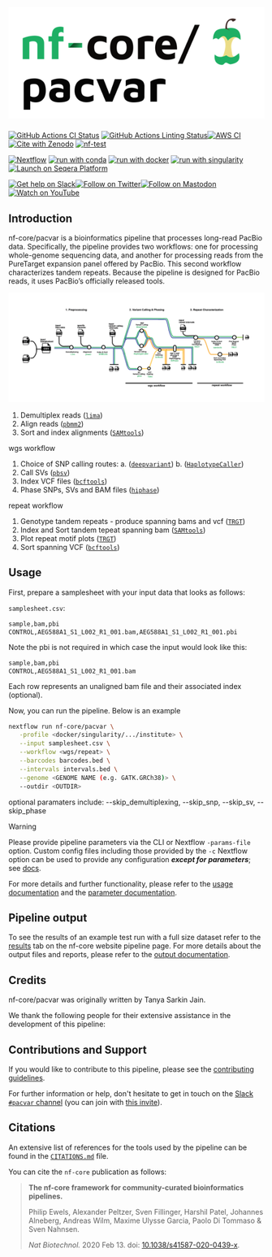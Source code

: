 <h1>
  <picture>
    <source media="(prefers-color-scheme: dark)" srcset="docs/images/nf-core-pacvar_logo_dark.png">
    <img alt="nf-core/pacvar" src="docs/images/nf-core-pacvar_logo_light.png">
  </picture>
</h1>

[![GitHub Actions CI Status](https://github.com/nf-core/pacvar/actions/workflows/ci.yml/badge.svg)](https://github.com/nf-core/pacvar/actions/workflows/ci.yml)
[![GitHub Actions Linting Status](https://github.com/nf-core/pacvar/actions/workflows/linting.yml/badge.svg)](https://github.com/nf-core/pacvar/actions/workflows/linting.yml)[![AWS CI](https://img.shields.io/badge/CI%20tests-full%20size-FF9900?labelColor=000000&logo=Amazon%20AWS)](https://nf-co.re/pacvar/results)[![Cite with Zenodo](http://img.shields.io/badge/DOI-10.5281/zenodo.XXXXXXX-1073c8?labelColor=000000)](https://doi.org/10.5281/zenodo.XXXXXXX)
[![nf-test](https://img.shields.io/badge/unit_tests-nf--test-337ab7.svg)](https://www.nf-test.com)

[![Nextflow](https://img.shields.io/badge/nextflow%20DSL2-%E2%89%A524.04.2-23aa62.svg)](https://www.nextflow.io/)
[![run with conda](http://img.shields.io/badge/run%20with-conda-3EB049?labelColor=000000&logo=anaconda)](https://docs.conda.io/en/latest/)
[![run with docker](https://img.shields.io/badge/run%20with-docker-0db7ed?labelColor=000000&logo=docker)](https://www.docker.com/)
[![run with singularity](https://img.shields.io/badge/run%20with-singularity-1d355c.svg?labelColor=000000)](https://sylabs.io/docs/)
[![Launch on Seqera Platform](https://img.shields.io/badge/Launch%20%F0%9F%9A%80-Seqera%20Platform-%234256e7)](https://cloud.seqera.io/launch?pipeline=https://github.com/nf-core/pacvar)

[![Get help on Slack](http://img.shields.io/badge/slack-nf--core%20%23pacvar-4A154B?labelColor=000000&logo=slack)](https://nfcore.slack.com/channels/pacvar)[![Follow on Twitter](http://img.shields.io/badge/twitter-%40nf__core-1DA1F2?labelColor=000000&logo=twitter)](https://twitter.com/nf_core)[![Follow on Mastodon](https://img.shields.io/badge/mastodon-nf__core-6364ff?labelColor=FFFFFF&logo=mastodon)](https://mstdn.science/@nf_core)[![Watch on YouTube](http://img.shields.io/badge/youtube-nf--core-FF0000?labelColor=000000&logo=youtube)](https://www.youtube.com/c/nf-core)

## Introduction

nf-core/pacvar is a bioinformatics pipeline that processes long-read PacBio data. Specifically, the pipeline provides two workflows: one for processing whole-genome sequencing data, and another for processing reads from the PureTarget expansion panel offered by PacBio. This second workflow characterizes tandem repeats. Because the pipeline is designed for PacBio reads, it uses PacBio’s officially released tools.

![nf-core/pacvar metro map](docs/images/pacvar_white_background.png)

1. Demultiplex reads ([`lima`](https://lima.how))
2. Align reads ([`pbmm2`](https://github.com/PacificBiosciences/pbmm2))
3. Sort and index alignments ([`SAMtools`](https://sourceforge.net/projects/samtools/files/samtools/))

wgs workflow

1. Choice of SNP calling routes:
   a. ([`deepvariant`](https://github.com/google/deepvariant))
   b. ([`HaplotypeCaller`](https://gatk.broadinstitute.org/hc/en-us/articles/360037225632-HaplotypeCaller))
2. Call SVs ([`pbsv`](https://github.com/PacificBiosciences/pbsv))
3. Index VCF files ([`bcftools`](https://samtools.github.io/bcftools/bcftools.html))
4. Phase SNPs, SVs and BAM files ([`hiphase`](https://github.com/PacificBiosciences/HiPhase))

repeat workflow

1. Genotype tandem repeats - produce spanning bams and vcf ([`TRGT`](https://github.com/PacificBiosciences/trgt))
2. Index and Sort tandem tepeat spanning bam ([`SAMtools`](https://sourceforge.net/projects/samtools/files/samtools/))
3. Plot repeat motif plots ([`TRGT`](https://github.com/PacificBiosciences/trgt))
4. Sort spanning VCF ([`bcftools`](https://samtools.github.io/bcftools/bcftools.html))

## Usage

First, prepare a samplesheet with your input data that looks as follows:

`samplesheet.csv`:

```csv
sample,bam,pbi
CONTROL,AEG588A1_S1_L002_R1_001.bam,AEG588A1_S1_L002_R1_001.pbi
```

Note the pbi is not required in which case the input would look like this:

```csv
sample,bam,pbi
CONTROL,AEG588A1_S1_L002_R1_001.bam
```

Each row represents an unaligned bam file and their associated index (optional).

Now, you can run the pipeline. Below is an example

```bash
nextflow run nf-core/pacvar \
   -profile <docker/singularity/.../institute> \
   --input samplesheet.csv \
   --workflow <wgs/repeat> \
   --barcodes barcodes.bed \
   --intervals intervals.bed \
   --genome <GENOME NAME (e.g. GATK.GRCh38)> \
   --outdir <OUTDIR>
```

optional paramaters include: --skip_demultiplexing, --skip_snp, --skip_sv, --skip_phase

> [!WARNING]
> Please provide pipeline parameters via the CLI or Nextflow `-params-file` option. Custom config files including those provided by the `-c` Nextflow option can be used to provide any configuration _**except for parameters**_; see [docs](https://nf-co.re/docs/usage/getting_started/configuration#custom-configuration-files).

For more details and further functionality, please refer to the [usage documentation](https://nf-co.re/pacvar/usage) and the [parameter documentation](https://nf-co.re/pacvar/parameters).

## Pipeline output

To see the results of an example test run with a full size dataset refer to the [results](https://nf-co.re/pacvar/results) tab on the nf-core website pipeline page.
For more details about the output files and reports, please refer to the
[output documentation](https://nf-co.re/pacvar/output).

## Credits

nf-core/pacvar was originally written by Tanya Sarkin Jain.

We thank the following people for their extensive assistance in the development of this pipeline:

## Contributions and Support

If you would like to contribute to this pipeline, please see the [contributing guidelines](.github/CONTRIBUTING.md).

For further information or help, don't hesitate to get in touch on the [Slack `#pacvar` channel](https://nfcore.slack.com/channels/pacvar) (you can join with [this invite](https://nf-co.re/join/slack)).

## Citations

<!-- TODO nf-core: Add citation for pipeline after first release. Uncomment lines below and update Zenodo doi and badge at the top of this file. -->
<!-- If you use nf-core/pacvar for your analysis, please cite it using the following doi: [10.5281/zenodo.XXXXXX](https://doi.org/10.5281/zenodo.XXXXXX) -->

An extensive list of references for the tools used by the pipeline can be found in the [`CITATIONS.md`](CITATIONS.md) file.

You can cite the `nf-core` publication as follows:

> **The nf-core framework for community-curated bioinformatics pipelines.**
>
> Philip Ewels, Alexander Peltzer, Sven Fillinger, Harshil Patel, Johannes Alneberg, Andreas Wilm, Maxime Ulysse Garcia, Paolo Di Tommaso & Sven Nahnsen.
>
> _Nat Biotechnol._ 2020 Feb 13. doi: [10.1038/s41587-020-0439-x](https://dx.doi.org/10.1038/s41587-020-0439-x).
